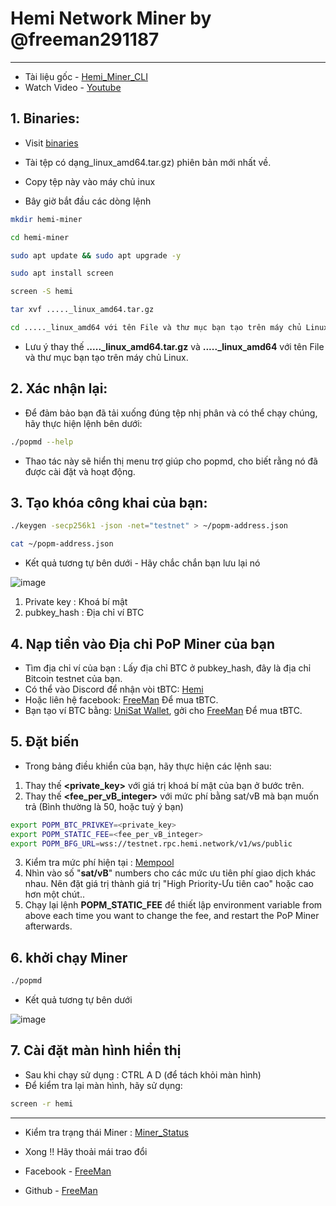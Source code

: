 # Hemi Network Miner by @freeman291187
---
- Tài liệu gốc - [Hemi_Miner_CLI](https://docs.hemi.xyz/how-to-tutorials/tutorials/setup-part-1)
- Watch Video - [Youtube](https://)

## 1. Binaries:
- Visit [binaries](https://github.com/hemilabs/heminetwork/releases)
- Tài tệp có dạng_linux_amd64.tar.gz) phiên bản mới nhất về.
- Copy tệp này vào máy chủ inux 

- Bây giờ bắt đầu các dòng lệnh
```bash
mkdir hemi-miner
```
```bash
cd hemi-miner
```
  
```bash
sudo apt update && sudo apt upgrade -y
```
```bash
sudo apt install screen
```
```bash
screen -S hemi
```
```bash
tar xvf ....._linux_amd64.tar.gz
```
```bash
cd ....._linux_amd64 với tên File và thư mục bạn tạo trên máy chủ Linux.
```
- Lưu ý thay thế **....._linux_amd64.tar.gz** và **....._linux_amd64** với tên File và thư mục bạn tạo trên máy chủ Linux.

## 2. Xác nhận lại:
- Để đảm bảo bạn đã tải xuống đúng tệp nhị phân và có thể chạy chúng, hãy thực hiện lệnh bên dưới:
```bash
./popmd --help
```
- Thao tác này sẽ hiển thị menu trợ giúp cho popmd, cho biết rằng nó đã được cài đặt và hoạt động.

## 3. Tạo khóa công khai của bạn:
```bash
./keygen -secp256k1 -json -net="testnet" > ~/popm-address.json
```
```bash
cat ~/popm-address.json
```
- Kết quả tương tự bên dưới - Hãy chắc chắn bạn lưu lại nó

![image](https://github.com/user-attachments/assets/d035e6b8-f609-443c-b2fe-d9acbf83b1f6)

1. Private key : Khoá bí mật
2. pubkey_hash : Địa chỉ ví BTC

## 4. Nạp tiền vào Địa chỉ PoP Miner của bạn
- Tìm địa chỉ ví của bạn : Lấy địa chỉ BTC ở pubkey_hash, đây là địa chỉ Bitcoin testnet của bạn.
- Có thể vào Discord để nhận vòi tBTC: [Hemi](https://discord.com/invite/hemixyz)
- Hoặc liên hệ facebook: [FreeMan](https://www.facebook.com/freeman.crypto/) Để mua tBTC.
- Bạn tạo ví BTC bằng: [UniSat Wallet](https://unisat.io/), gởi cho [FreeMan](https://www.facebook.com/freeman.crypto/) Để mua tBTC.
## 5. Đặt biến
- Trong bảng điều khiển của bạn, hãy thực hiện các lệnh sau:
1. Thay thế **<private_key>** với giá trị khoá bí mật của bạn ở bước trên.
2. Thay thế **<fee_per_vB_integer>** với mức phí bằng sat/vB mà bạn muốn trả (Bình thường là 50, hoặc tuỳ ý bạn)

```bash
export POPM_BTC_PRIVKEY=<private_key>
export POPM_STATIC_FEE=<fee_per_vB_integer>
export POPM_BFG_URL=wss://testnet.rpc.hemi.network/v1/ws/public
```
3. Kiểm tra mức phí hiện tại : [Mempool](https://mempool.space/testnet)
4. Nhìn vào số "**sat/vB**" numbers cho các mức ưu tiên phí giao dịch khác nhau. Nên đặt giá trị thành giá trị "High Priority-Ưu tiên cao" hoặc cao hơn một chút..
5. Chạy lại lệnh **POPM_STATIC_FEE** để thiết lập  environment variable from above each time you want to change the fee, and restart the PoP Miner afterwards.

## 6. khởi chạy Miner
```bash
./popmd
```
- Kết quả tương tự bên dưới

![image](https://github.com/user-attachments/assets/728af042-e6d3-454c-be69-c3dbeec860e3)

## 7. Cài đặt màn hình hiển thị
- Sau khi chạy sử dụng : CTRL A D (để tách khỏi màn hình)
- Để kiểm tra lại màn hình, hãy sử dụng:
```bash
screen -r hemi
```

---
- Kiểm tra trạng thái Miner : [Miner_Status](https://testnet.popstats.hemi.network/)

- Xong !! Hãy thoải mái trao đổi
- Facebook - [FreeMan](https://www.facebook.com/freeman.crypto/) 
- Github -  [FreeMan](https://github.com/freeman291187/) 
